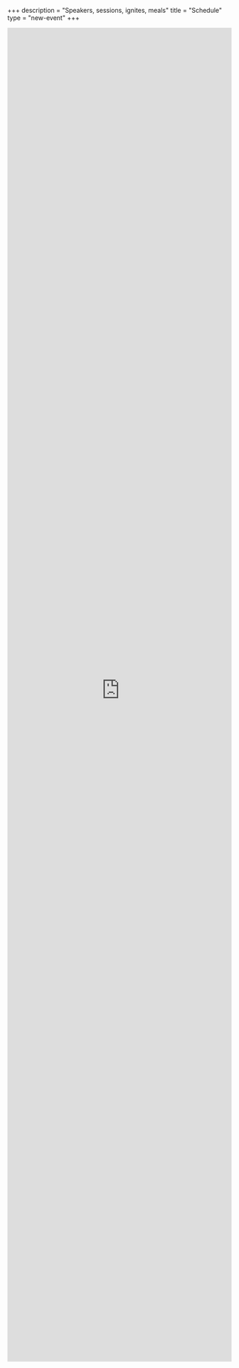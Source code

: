 +++
description = "Speakers, sessions, ignites, meals"
title = "Schedule"
type = "new-event"
+++
<iframe src="https://devopsdaysaustin2019.sched.com" frameborder="0" height="3000" width="100%" vspace="0" hspace="0" marginheight="5" marginwidth="5" scrolling="auto" allowtransparency="true"></iframe>